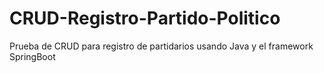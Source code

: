 # CRUD-Registro-Partido-Politico
Prueba de CRUD para registro de partidarios usando Java y el framework SpringBoot
